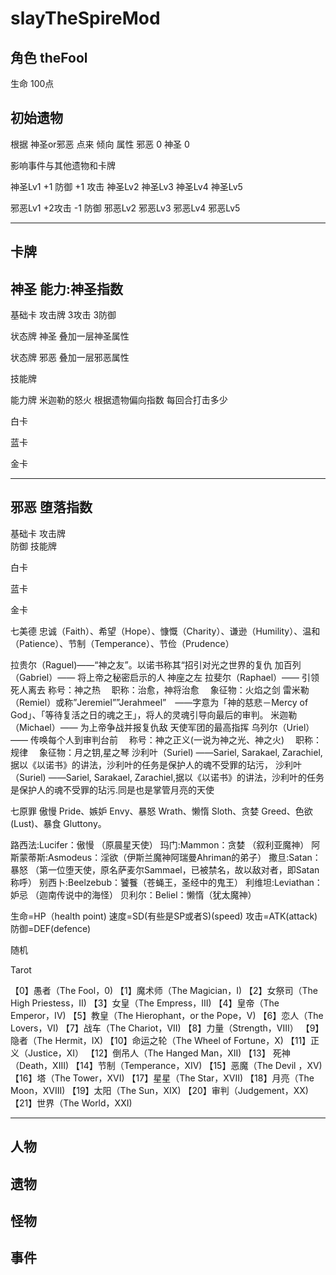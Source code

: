 # slayTheSpireMod
角色  theFool
--------------------------------------------------------------------
生命  100点

初始遗物
----------------------------------------------------------------------
根据 神圣or邪恶 点来 倾向 属性
邪恶 0
神圣 0



影响事件与其他遗物和卡牌

神圣Lv1  +1 防御 +1 攻击
神圣Lv2
神圣Lv3
神圣Lv4
神圣Lv5

邪恶Lv1  +2攻击  -1 防御
邪恶Lv2
邪恶Lv3
邪恶Lv4
邪恶Lv5



---------------------------------------------------------------------
卡牌
---------------------------------------------------------------------
神圣  能力:神圣指数
---------------------------------------------------------------------
基础卡
攻击牌  3攻击 3防御

状态牌 神圣  叠加一层神圣属性

状态牌 邪恶 叠加一层邪恶属性

技能牌

能力牌
米迦勒的怒火
根据遗物偏向指数 每回合打击多少

白卡

蓝卡

金卡

---------------------------------------------------------------------
邪恶  堕落指数
---------------------------------------------------------------------
基础卡
攻击牌  
防御 
技能牌

白卡

蓝卡

金卡

七美德
忠诚（Faith）、希望（Hope）、慷慨（Charity）、谦逊（Humility）、温和（Patience）、节制（Temperance）、节俭（Prudence）

拉贵尔（Raguel)——“神之友”。以诺书称其“招引对光之世界的复仇
加百列（Gabriel）—— 将上帝之秘密启示的人 神座之左
拉斐尔（Raphael）—— 引领死人离去 称号：神之热 　职称：治愈，神将治愈 　象征物：火焰之剑
雷米勒（Remiel）或称”Jeremiel””Jerahmeel”　——字意为「神的慈悲－Mercy of God」、「等待复活之日的魂之王」，将人的灵魂引导向最后的审判。
米迦勒（Michael）—— 为上帝争战并报复仇敌 天使军团的最高指挥
乌列尔（Uriel）—— 传唤每个人到审判台前 　称号：神之正义(一说为神之光、神之火) 　职称：规律 　象征物：月之钥,星之琴
沙利叶（Suriel) ——Sariel, Sarakael, Zarachiel,据以《以诺书》的讲法，沙利叶的任务是保护人的魂不受罪的玷污，
沙利叶（Suriel) ——Sariel, Sarakael, Zarachiel,据以《以诺书》的讲法，沙利叶的任务是保护人的魂不受罪的玷污.同是也是掌管月亮的天使


七原罪
傲慢 Pride、嫉妒 Envy、暴怒 Wrath、懒惰 Sloth、贪婪 Greed、色欲(Lust)、暴食 Gluttony。

路西法:Lucifer：傲慢 （原晨星天使）
玛门:Mammon：贪婪 （叙利亚魔神）
阿斯蒙蒂斯:Asmodeus：淫欲（伊斯兰魔神阿瑞曼Ahriman的弟子）
撒旦:Satan：暴怒 （第一位堕天使，原名萨麦尔Sammael，已被禁名，故以敌对者，即Satan称呼）
别西卜:Beelzebub：饕餮（苍蝇王，圣经中的鬼王）
利维坦:Leviathan：妒忌 （迦南传说中的海怪）
贝利尔：Beliel：懒惰（犹太魔神）


生命=HP（health point)
速度=SD(有些是SP或者S)(speed)
攻击=ATK(attack)
防御=DEF(defence)

随机

Tarot

【0】愚者（The Fool，0)
【1】魔术师（The Magician，I)
【2】女祭司（The High Priestess，II)
【3】女皇（The Empress，III)
【4】皇帝（The Emperor，IV)
【5】教皇（The Hierophant，or the Pope，V)
【6】恋人（The Lovers，VI)
【7】战车（The Chariot，VII)
【8】力量（Strength，VIII）
【9】隐者（The Hermit，IX)
【10】命运之轮（The Wheel of Fortune，X)
【11】正义（Justice，XI）
【12】倒吊人（The Hanged Man，XII)
【13】 死神（Death，XIII)
【14】节制（Temperance，XIV)
【15】恶魔（The Devil ，XV)
【16】塔（The Tower，XVI)
【17】星星（The Star，XVII)
【18】月亮（The Moon，XVIII)
【19】太阳（The Sun，XIX)
【20】审判（Judgement，XX)
【21】世界（The World，XXI)


---------------------------------------------------------------------
人物
---------------------------------------------------------------------
遗物
---------------------------------------------------------------------
怪物
---------------------------------------------------------------------
事件
---------------------------------------------------------------------
